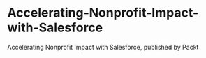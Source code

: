 # Accelerating-Nonprofit-Impact-with-Salesforce
Accelerating Nonprofit Impact with Salesforce, published by Packt
